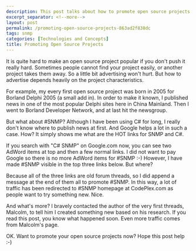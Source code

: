 ```yaml
---
description: This post talks about how to promote open source projects.
excerpt_separator: <!--more-->
layout: post
permalink: /promoting-open-source-projects-863ad2f838dc
tags: snmp
categories: [Technologies and Concepts]
title: Promoting Open Source Projects
---
```

It is quite hard to make an open source project popular if you don't push it really hard. Sometimes people cannot find your project easily, or another project takes them away. So a little bit advertising won't hurt. But how to advertise depends heavily on the project characteristics.
<!--more-->

For example, my every first open source project was born in 2005 for Borland Delphi 2005 (a small add in). In order to make it known, I published news in one of the most popular Delphi sites here in China Mainland. Then I went to Borland Developer Network, and at last hit the newsgroup.

But what about #SNMP? Although I have been using C# for long, I really don't know where to publish news at first. And Google helps a lot in such a case. How? It simply shows me what are the HOT links for SNMP and C#.

If you search with "C# SNMP" on Google.com now, you can see two AdWord items at top and then a few normal links. I did not want to pay Google so there is no more AdWord items for #SNMP :-) However, I have made #SNMP visible in the top three links below. But where?

Because all of the three links are old forum threads, so I did append a message at the end of them all to promote #SNMP. In this way, a lot of traffic has been redirected to #SNMP homepage at CodePlex.com as people want to try something new. Nice.

And what's more? I bravely contacted the author of the very first threads, Malcolm, to tell him I created something new based on his research. If you read this post, you know what happened soon. Even more traffic comes from Malcolm's page.

OK. Want to promote your open source projects now? Hope this post help :-)
